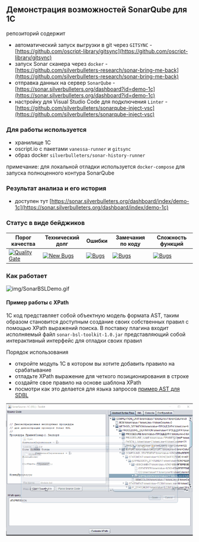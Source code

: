 ## Демонстрация возможностей SonarQube для 1С

репозиторий содержит

* автоматический запуск выгрузки в git через `GITSYNC` - [https://github.com/oscript-library/gitsync](https://github.com/oscript-library/gitsync)
* запуск Sonar сканера через `docker` - [https://github.com/silverbulleters-research/sonar-bring-me-back](https://github.com/silverbulleters-research/sonar-bring-me-back)
* отправка данных на сервер `SonarQube` - [https://sonar.silverbulleters.org/dashboard?id=demo-1c](https://sonar.silverbulleters.org/dashboard?id=demo-1c)
* настройку для Visual Studio Code для подключения `Linter` - [https://github.com/silverbulleters/sonarqube-inject-vsc](https://github.com/silverbulleters/sonarqube-inject-vsc)

### Для работы используется

* хранилище 1С
* oscript.io с пакетами `vanessa-runner` и `gitsync`
* образ docker `silverbulleters/sonar-history-runner`

примечание: для локальной отладки используется `docker-compose` для запуска полноценного контура SonarQube

### Результат анализа и его история

* доступен тут [https://sonar.silverbulleters.org/dashboard/index/demo-1c](https://sonar.silverbulleters.org/dashboard/index/demo-1c)

### Cтатус в виде бейджиков

| Порог качества | Технический долг | Ошибки | Замечания по коду | Сложность функций |
| --- | --- | --- | --- | --- |
| [![Quality Gate](https://sonar.silverbulleters.org/api/badges/gate?key=demo-1c)](https://sonar.silverbulleters.org//dashboard/index/demo-1c) | [![New Bugs](https://sonar.silverbulleters.org/api/badges/measure?key=demo-1c&metric=sqale_debt_ratio)](https://sonar.silverbulleters.org//dashboard/index/demo-1c) | [![Bugs](https://sonar.silverbulleters.org/api/badges/measure?key=demo-1c&metric=bugs)](https://sonar.silverbulleters.org//dashboard/index/demo-1c) | [![Bugs](https://sonar.silverbulleters.org/api/badges/measure?key=demo-1c&metric=code_smells)](https://sonar.silverbulleters.org//dashboard/index/demo-1c) | [![Bugs](https://sonar.silverbulleters.org/api/badges/measure?key=demo-1c&metric=function_complexity)](https://sonar.silverbulleters.org//dashboard/index/demo-1c) |

### Как работает

![img/SonarBSLDemo.gif](img/SonarBSLDemo.gif)

#### Пример работы с XPath

1С код представляет собой объектную модель формата AST, таким образом становится доступным создание своих собственных правил с помощью XPath выражений поиска. В поставку плагина входит исполняемый файл `sonar-bsl-toolkit-1.0.jar` представляющий собой интерактивный интерфейс для отладки своих правил

Порядок использования

* откройте модуль 1С в котором вы хотите добавить правило на срабатывание
* отладьте XPath выражение для четкого позиционирования в строке
* создайте свое правило на основе шаблона XPath
* посмотри как это делается для языка запросов [пример AST для SDBL](./ast/README.md)

![img/SonarBSLDemo.gif](img/XPathDemo.gif)

